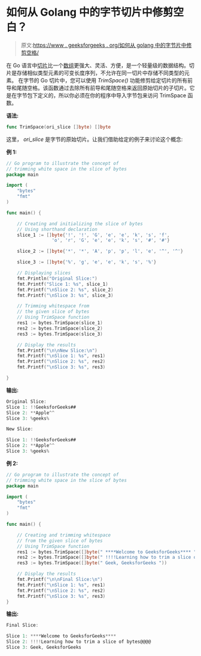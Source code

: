 # 如何从 Golang 中的字节切片中修剪空白？

> 原文:[https://www . geeksforgeeks . org/如何从 golang 中的字节片中修剪空格/](https://www.geeksforgeeks.org/how-to-trim-white-spaces-from-the-slice-of-bytes-in-golang/)

在 Go 语言中[切片](https://www.geeksforgeeks.org/slices-in-golang/)比一个[数组](https://www.geeksforgeeks.org/arrays-in-go/)更强大、灵活、方便，是一个轻量级的数据结构。切片是存储相似类型元素的可变长度序列，不允许在同一切片中存储不同类型的元素。
在字节的 Go 切片中，您可以使用 *TrimSpace()* 功能修剪给定切片的所有前导和尾随空格。该函数通过去除所有前导和尾随空格来返回原始切片的子切片。它是在字节包下定义的，所以你必须在你的程序中导入字节包来访问 TrimSpace 函数。

**语法:**

```go
func TrimSpace(ori_slice []byte) []byte
```

这里， *ori_slice* 是字节的原始切片。让我们借助给定的例子来讨论这个概念:

**例 1:**

```go
// Go program to illustrate the concept of
// trimming white space in the slice of bytes
package main

import (
    "bytes"
    "fmt"
)

func main() {

    // Creating and initializing the slice of bytes
    // Using shorthand declaration
    slice_1 := []byte{'!', '!', 'G', 'e', 'e', 'k', 's', 'f',
                 'o', 'r', 'G', 'e', 'e', 'k', 's', '#', '#'}

    slice_2 := []byte{'*', '*', 'A', 'p', 'p', 'l', 'e', '^', '^'}

    slice_3 := []byte{'%', 'g', 'e', 'e', 'k', 's', '%'}

    // Displaying slices
    fmt.Println("Original Slice:")
    fmt.Printf("Slice 1: %s", slice_1)
    fmt.Printf("\nSlice 2: %s", slice_2)
    fmt.Printf("\nSlice 3: %s", slice_3)

    // Trimming whitespace from
    // the given slice of bytes
    // Using TrimSpace function
    res1 := bytes.TrimSpace(slice_1)
    res2 := bytes.TrimSpace(slice_2)
    res3 := bytes.TrimSpace(slice_3)

    // Display the results
    fmt.Printf("\n\nNew Slice:\n")
    fmt.Printf("\nSlice 1: %s", res1)
    fmt.Printf("\nSlice 2: %s", res2)
    fmt.Printf("\nSlice 3: %s", res3)

}
```

**输出:**

```go
Original Slice:
Slice 1: !!GeeksforGeeks##
Slice 2: **Apple^^
Slice 3: %geeks%

New Slice:

Slice 1: !!GeeksforGeeks##
Slice 2: **Apple^^
Slice 3: %geeks%

```

**例 2:**

```go
// Go program to illustrate the concept of
// trimming white space in the slice of bytes
package main

import (
    "bytes"
    "fmt"
)

func main() {

    // Creating and trimming whitespace
    // from the given slice of bytes
    // Using TrimSpace function
    res1 := bytes.TrimSpace([]byte(" ****Welcome to GeeksforGeeks**** "))
    res2 := bytes.TrimSpace([]byte(" !!!!Learning how to trim a slice of bytes@@@@ "))
    res3 := bytes.TrimSpace([]byte(" Geek, GeeksforGeeks "))

    // Display the results
    fmt.Printf("\n\nFinal Slice:\n")
    fmt.Printf("\nSlice 1: %s", res1)
    fmt.Printf("\nSlice 2: %s", res2)
    fmt.Printf("\nSlice 3: %s", res3)
}
```

**输出:**

```go
Final Slice:

Slice 1: ****Welcome to GeeksforGeeks****
Slice 2: !!!!Learning how to trim a slice of bytes@@@@
Slice 3: Geek, GeeksforGeeks

```